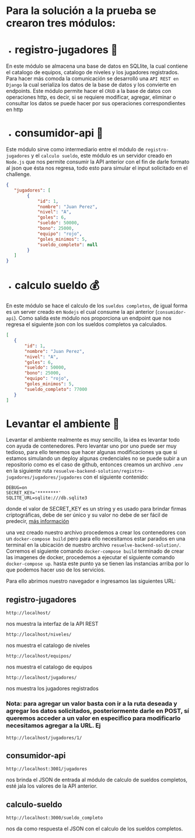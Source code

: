 

# Para la solución a la prueba se crearon tres módulos:

* # registro-jugadores 📖

En este módulo se almacena una base de datos en SQLlite, la cual contiene el catalogo de equipos, catalogo de niveles y los jugadores registrados. Para hacer más comoda la comunicación se desarrolló una `API REST en Django` la cual serializa los datos de la base de datos y los convierte en endpoints. Este módulo permite hacer el `CRUD` a la base de datos con operaciones http, es decir, si se requiere modificar, agregar, eliminar o consultar los datos se puede hacer por sus operaciones correspondientes en http

* # consumidor-api 🔌

Este módulo sirve como intermediario entre el módulo de `registro-jugadores` y el `calculo sueldo`, este módulo es un servidor creado en `Node.js` que nos permite consumir la API anterior con el fin de darle formato al json que ésta nos regresa, todo esto para simular el input solicitado en el challenge.
```json
{
   "jugadores": [
        {
            "id": 1,
            "nombre": "Juan Perez",
            "nivel": "A",
            "goles": 6,
            "sueldo": 50000,
            "bono": 25000,
            "equipo": "rojo",
            "goles_minimos": 5,
            "sueldo_completo": null
        }
   ]
}
``` 

* # calculo sueldo 💰

 En este módulo se hace el calculo de los `sueldos completos`, de igual forma es un server creado en `Nodejs` el cual consume la api anterior (`consumidor-api`). Como salida este módulo nos proporciona un endpoint que nos regresa el siguiente json con los sueldos completos ya calculados.

 ```json
 [
    {
        "id": 1,
        "nombre": "Juan Perez",
        "nivel": "A",
        "goles": 6,
        "sueldo": 50000,
        "bono": 25000,
        "equipo": "rojo",
        "goles_minimos": 5,
        "sueldo_completo": 77000
    }
 ]
 ```

# Levantar el ambiente 🚀

Levantar el ambiente realmente es muy sencillo, la idea es levantar todo con ayuda de contenedores. Pero levantar uno por uno puede ser muy tedioso, para ello tenemos que hacer algunas modificaciones ya que si estamos simulando un deploy algunas credenciales no se puede subir a un repositorio como es el caso de github, entonces creamos un archivo `.env` en la siguiente ruta `resuelve-backend-solution/registro-jugadores/jugadores/jugadores` con el siguiente contenido:
```file
DEBUG=on
SECRET_KEY='********'
SQLITE_URL=sqlite:///db.sqlite3
```
donde el valor de SECRET_KEY es un string y es usado para brindar firmas criptográficas, debe de ser único y su valor no debe de ser fácil de predecir, [más información](https://docs.djangoproject.com/en/3.2/ref/settings/#std:setting-SECRET_KEY "Ir Django Docs") 

una vez creado nuestro archivo procedemos a crear los contenedores con un `docker-compose build` pero para ello necesitamos estar parados en una terminal en la ubicación de nuestro archivo `resuelve-backend-solution/`.
Corremos el siguiente comando 
``docker-compose build`` terminado de crear las imagenes de docker, procedemos a ejecutar el siguiente comando ``docker-compose up``. hasta este punto ya se tienen las instancias arriba por lo que podemos hacer uso de los servicios.

Para ello abrimos nuestro navegador e ingresamos las siguientes URL:

## registro-jugadores

``http://localhost/``

nos muestra la interfaz de la API REST 

``http://localhost/niveles/``

nos muestra el catalogo de niveles

``http://localhost/equipos/``

nos muestra el catalogo de equipos

``http://localhost/jugadores/``

nos muestra los jugadores registrados 

### Nota: para agregar un valor basta con ir a la ruta deseada y agregar los datos solicitados, posteriormente darle en POST, sí queremos acceder a un valor en especifico para modificarlo necesitamos agregar a la URL. Ej
``http://localhost/jugadores/1/``

## consumidor-api

``http://localhost:3001/jugadores``

nos brinda el JSON de entrada al módulo de calculo de sueldos completos, esté jala los valores de la API anterior.

## calculo-sueldo

``http://localhost:3000/sueldo_completo``

nos da como respuesta el JSON con el calculo de los sueldos completos.


        




